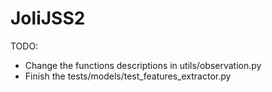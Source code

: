 # JoliJSS2

TODO:
 - Change the functions descriptions in utils/observation.py
 - Finish the tests/models/test_features_extractor.py
